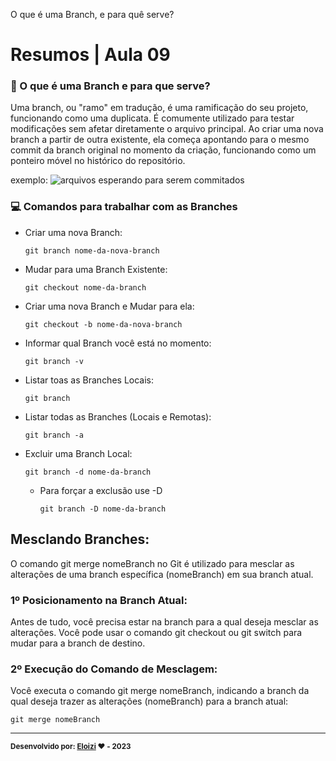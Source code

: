 O que é uma Branch, e para quê serve?

# Resumos | Aula 09

### 🌿 O que é uma Branch e para que serve?

Uma branch, ou "ramo" em tradução, é uma ramificação do seu projeto, funcionando como uma duplicata. É comumente utilizado para testar modificações sem afetar diretamente o arquivo principal. Ao criar uma nova branch a partir de outra existente, ela começa apontando para o mesmo commit da branch original no momento da criação, funcionando como um ponteiro móvel no histórico do repositório.

exemplo:
![arquivos esperando para serem commitados](https://git-scm.com/book/en/v2/images/two-branches.png)


### 💻 Comandos para trabalhar com as Branches

- Criar uma nova Branch:
    ```
    git branch nome-da-nova-branch
    ```

- Mudar para uma Branch Existente:
    ```
    git checkout nome-da-branch
    ```

- Criar uma nova Branch e Mudar para ela:
    ```
    git checkout -b nome-da-nova-branch
    ```
- Informar qual Branch você está no momento:
    ```
    git branch -v
    ```

- Listar toas as Branches Locais:
    ```
    git branch
    ```

- Listar todas as Branches (Locais e Remotas):
    ```
    git branch -a
    ```

- Excluir uma Branch Local:
    ```
    git branch -d nome-da-branch
    ```
    - Para forçar a exclusão use -D
        ```
        git branch -D nome-da-branch
        ```

## Mesclando Branches:
O comando git merge nomeBranch no Git é utilizado para mesclar as alterações de uma branch específica (nomeBranch) em sua branch atual.

### 1º Posicionamento na Branch Atual:
Antes de tudo, você precisa estar na branch para a qual deseja mesclar as alterações. Você pode usar o comando git checkout ou git switch para mudar para a branch de destino.

### 2º Execução do Comando de Mesclagem:

Você executa o comando git merge nomeBranch, indicando a branch da qual deseja trazer as alterações (nomeBranch) para a branch atual:

```
git merge nomeBranch
```

---

<sub><b>Desenvolvido por: [Eloizi](https://github.com/Eloizi/gitHub-DIO) ❤️ - 2023</b></sub></a>




